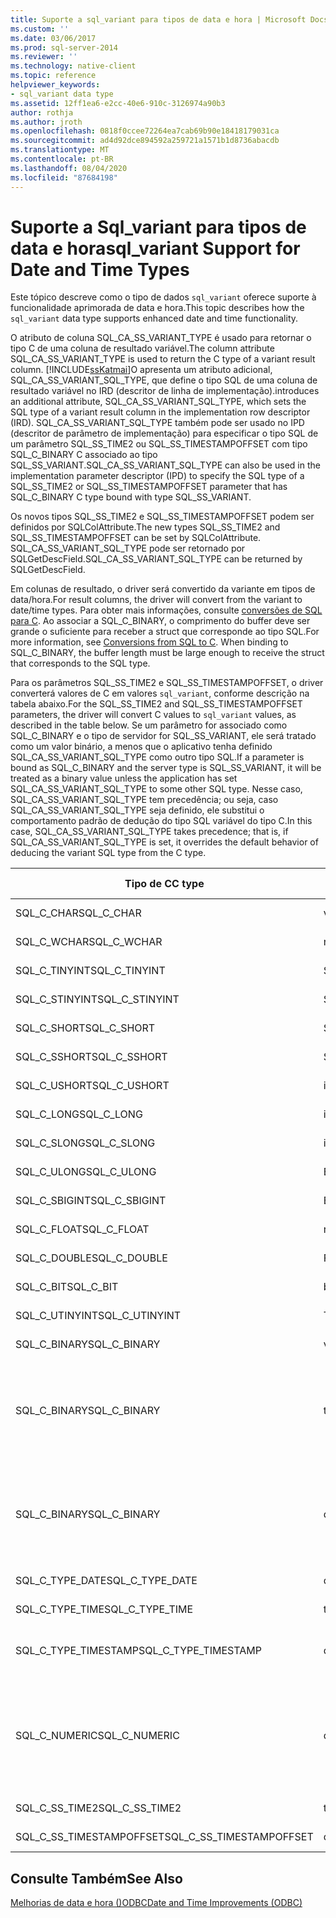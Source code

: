 ```yaml
---
title: Suporte a sql_variant para tipos de data e hora | Microsoft Docs
ms.custom: ''
ms.date: 03/06/2017
ms.prod: sql-server-2014
ms.reviewer: ''
ms.technology: native-client
ms.topic: reference
helpviewer_keywords:
- sql_variant data type
ms.assetid: 12ff1ea6-e2cc-40e6-910c-3126974a90b3
author: rothja
ms.author: jroth
ms.openlocfilehash: 0818f0ccee72264ea7cab69b90e18418179031ca
ms.sourcegitcommit: ad4d92dce894592a259721a1571b1d8736abacdb
ms.translationtype: MT
ms.contentlocale: pt-BR
ms.lasthandoff: 08/04/2020
ms.locfileid: "87684198"
---
```

# <a name="sql_variant-support-for-date-and-time-types"></a><span data-ttu-id="b29b1-102">Suporte a Sql_variant para tipos de data e hora</span><span class="sxs-lookup"><span data-stu-id="b29b1-102">sql_variant Support for Date and Time Types</span></span>
  <span data-ttu-id="b29b1-103">Este tópico descreve como o tipo de dados `sql_variant` oferece suporte à funcionalidade aprimorada de data e hora.</span><span class="sxs-lookup"><span data-stu-id="b29b1-103">This topic describes how the `sql_variant` data type supports enhanced date and time functionality.</span></span>  
  
 <span data-ttu-id="b29b1-104">O atributo de coluna SQL_CA_SS_VARIANT_TYPE é usado para retornar o tipo C de uma coluna de resultado variável.</span><span class="sxs-lookup"><span data-stu-id="b29b1-104">The column attribute SQL_CA_SS_VARIANT_TYPE is used to return the C type of a variant result column.</span></span> [!INCLUDE[ssKatmai](../../includes/sskatmai-md.md)]<span data-ttu-id="b29b1-105">O  apresenta um atributo adicional, SQL_CA_SS_VARIANT_SQL_TYPE, que define o tipo SQL de uma coluna de resultado variável no IRD (descritor de linha de implementação).</span><span class="sxs-lookup"><span data-stu-id="b29b1-105">introduces an additional attribute, SQL_CA_SS_VARIANT_SQL_TYPE, which sets the SQL type of a variant result column in the implementation row descriptor (IRD).</span></span> <span data-ttu-id="b29b1-106">SQL_CA_SS_VARIANT_SQL_TYPE também pode ser usado no IPD (descritor de parâmetro de implementação) para especificar o tipo SQL de um parâmetro SQL_SS_TIME2 ou SQL_SS_TIMESTAMPOFFSET com tipo SQL_C_BINARY C associado ao tipo SQL_SS_VARIANT.</span><span class="sxs-lookup"><span data-stu-id="b29b1-106">SQL_CA_SS_VARIANT_SQL_TYPE can also be used in the implementation parameter descriptor (IPD) to specify the SQL type of a SQL_SS_TIME2 or SQL_SS_TIMESTAMPOFFSET parameter that has SQL_C_BINARY C type bound with type SQL_SS_VARIANT.</span></span>  
  
 <span data-ttu-id="b29b1-107">Os novos tipos SQL_SS_TIME2 e SQL_SS_TIMESTAMPOFFSET podem ser definidos por SQLColAttribute.</span><span class="sxs-lookup"><span data-stu-id="b29b1-107">The new types SQL_SS_TIME2 and SQL_SS_TIMESTAMPOFFSET can be set by SQLColAttribute.</span></span> <span data-ttu-id="b29b1-108">SQL_CA_SS_VARIANT_SQL_TYPE pode ser retornado por SQLGetDescField.</span><span class="sxs-lookup"><span data-stu-id="b29b1-108">SQL_CA_SS_VARIANT_SQL_TYPE can be returned by SQLGetDescField.</span></span>  
  
 <span data-ttu-id="b29b1-109">Em colunas de resultado, o driver será convertido da variante em tipos de data/hora.</span><span class="sxs-lookup"><span data-stu-id="b29b1-109">For result columns, the driver will convert from the variant to date/time types.</span></span> <span data-ttu-id="b29b1-110">Para obter mais informações, consulte [conversões de SQL para C](datetime-data-type-conversions-from-sql-to-c.md). Ao associar a SQL_C_BINARY, o comprimento do buffer deve ser grande o suficiente para receber a struct que corresponde ao tipo SQL.</span><span class="sxs-lookup"><span data-stu-id="b29b1-110">For more information, see [Conversions from SQL to C](datetime-data-type-conversions-from-sql-to-c.md). When binding to SQL_C_BINARY, the buffer length must be large enough to receive the struct that corresponds to the SQL type.</span></span>  
  
 <span data-ttu-id="b29b1-111">Para os parâmetros SQL_SS_TIME2 e SQL_SS_TIMESTAMPOFFSET, o driver converterá valores de C em valores `sql_variant`, conforme descrição na tabela abaixo.</span><span class="sxs-lookup"><span data-stu-id="b29b1-111">For the SQL_SS_TIME2 and SQL_SS_TIMESTAMPOFFSET parameters, the driver will convert C values to `sql_variant` values, as described in the table below.</span></span> <span data-ttu-id="b29b1-112">Se um parâmetro for associado como SQL_C_BINARY e o tipo de servidor for SQL_SS_VARIANT, ele será tratado como um valor binário, a menos que o aplicativo tenha definido SQL_CA_SS_VARIANT_SQL_TYPE como outro tipo SQL.</span><span class="sxs-lookup"><span data-stu-id="b29b1-112">If a parameter is bound as SQL_C_BINARY and the server type is SQL_SS_VARIANT, it will be treated as a binary value unless the application has set SQL_CA_SS_VARIANT_SQL_TYPE to some other SQL type.</span></span> <span data-ttu-id="b29b1-113">Nesse caso, SQL_CA_SS_VARIANT_SQL_TYPE tem precedência; ou seja, caso SQL_CA_SS_VARIANT_SQL_TYPE seja definido, ele substitui o comportamento padrão de dedução do tipo SQL variável do tipo C.</span><span class="sxs-lookup"><span data-stu-id="b29b1-113">In this case, SQL_CA_SS_VARIANT_SQL_TYPE takes precedence; that is, if SQL_CA_SS_VARIANT_SQL_TYPE is set, it overrides the default behavior of deducing the variant SQL type from the C type.</span></span>  
  
|<span data-ttu-id="b29b1-114">Tipo de C</span><span class="sxs-lookup"><span data-stu-id="b29b1-114">C type</span></span>|<span data-ttu-id="b29b1-115">Tipo de servidor</span><span class="sxs-lookup"><span data-stu-id="b29b1-115">Server type</span></span>|<span data-ttu-id="b29b1-116">Comentários</span><span class="sxs-lookup"><span data-stu-id="b29b1-116">Comments</span></span>|  
|------------|-----------------|--------------|  
|<span data-ttu-id="b29b1-117">SQL_C_CHAR</span><span class="sxs-lookup"><span data-stu-id="b29b1-117">SQL_C_CHAR</span></span>|<span data-ttu-id="b29b1-118">varchar</span><span class="sxs-lookup"><span data-stu-id="b29b1-118">varchar</span></span>|<span data-ttu-id="b29b1-119">SQL_CA_SS_VARIANT_SQL_TYPE é ignorado.</span><span class="sxs-lookup"><span data-stu-id="b29b1-119">SQL_CA_SS_VARIANT_SQL_TYPE is ignored.</span></span>|  
|<span data-ttu-id="b29b1-120">SQL_C_WCHAR</span><span class="sxs-lookup"><span data-stu-id="b29b1-120">SQL_C_WCHAR</span></span>|<span data-ttu-id="b29b1-121">nvarcar</span><span class="sxs-lookup"><span data-stu-id="b29b1-121">nvarcar</span></span>|<span data-ttu-id="b29b1-122">SQL_CA_SS_VARIANT_SQL_TYPE é ignorado.</span><span class="sxs-lookup"><span data-stu-id="b29b1-122">SQL_CA_SS_VARIANT_SQL_TYPE is ignored.</span></span>|  
|<span data-ttu-id="b29b1-123">SQL_C_TINYINT</span><span class="sxs-lookup"><span data-stu-id="b29b1-123">SQL_C_TINYINT</span></span>|<span data-ttu-id="b29b1-124">SMALLINT</span><span class="sxs-lookup"><span data-stu-id="b29b1-124">smallint</span></span>|<span data-ttu-id="b29b1-125">SQL_CA_SS_VARIANT_SQL_TYPE é ignorado.</span><span class="sxs-lookup"><span data-stu-id="b29b1-125">SQL_CA_SS_VARIANT_SQL_TYPE is ignored.</span></span>|  
|<span data-ttu-id="b29b1-126">SQL_C_STINYINT</span><span class="sxs-lookup"><span data-stu-id="b29b1-126">SQL_C_STINYINT</span></span>|<span data-ttu-id="b29b1-127">SMALLINT</span><span class="sxs-lookup"><span data-stu-id="b29b1-127">smallint</span></span>|<span data-ttu-id="b29b1-128">SQL_CA_SS_VARIANT_SQL_TYPE é ignorado.</span><span class="sxs-lookup"><span data-stu-id="b29b1-128">SQL_CA_SS_VARIANT_SQL_TYPE is ignored.</span></span>|  
|<span data-ttu-id="b29b1-129">SQL_C_SHORT</span><span class="sxs-lookup"><span data-stu-id="b29b1-129">SQL_C_SHORT</span></span>|<span data-ttu-id="b29b1-130">SMALLINT</span><span class="sxs-lookup"><span data-stu-id="b29b1-130">smallint</span></span>|<span data-ttu-id="b29b1-131">SQL_CA_SS_VARIANT_SQL_TYPE é ignorado.</span><span class="sxs-lookup"><span data-stu-id="b29b1-131">SQL_CA_SS_VARIANT_SQL_TYPE is ignored.</span></span>|  
|<span data-ttu-id="b29b1-132">SQL_C_SSHORT</span><span class="sxs-lookup"><span data-stu-id="b29b1-132">SQL_C_SSHORT</span></span>|<span data-ttu-id="b29b1-133">SMALLINT</span><span class="sxs-lookup"><span data-stu-id="b29b1-133">smallint</span></span>|<span data-ttu-id="b29b1-134">SQL_CA_SS_VARIANT_SQL_TYPE é ignorado.</span><span class="sxs-lookup"><span data-stu-id="b29b1-134">SQL_CA_SS_VARIANT_SQL_TYPE is ignored.</span></span>|  
|<span data-ttu-id="b29b1-135">SQL_C_USHORT</span><span class="sxs-lookup"><span data-stu-id="b29b1-135">SQL_C_USHORT</span></span>|<span data-ttu-id="b29b1-136">int</span><span class="sxs-lookup"><span data-stu-id="b29b1-136">int</span></span>|<span data-ttu-id="b29b1-137">SQL_CA_SS_VARIANT_SQL_TYPE é ignorado.</span><span class="sxs-lookup"><span data-stu-id="b29b1-137">SQL_CA_SS_VARIANT_SQL_TYPE is ignored.</span></span>|  
|<span data-ttu-id="b29b1-138">SQL_C_LONG</span><span class="sxs-lookup"><span data-stu-id="b29b1-138">SQL_C_LONG</span></span>|<span data-ttu-id="b29b1-139">int</span><span class="sxs-lookup"><span data-stu-id="b29b1-139">int</span></span>|<span data-ttu-id="b29b1-140">SQL_CA_SS_VARIANT_SQL_TYPE é ignorado.</span><span class="sxs-lookup"><span data-stu-id="b29b1-140">SQL_CA_SS_VARIANT_SQL_TYPE is ignored.</span></span>|  
|<span data-ttu-id="b29b1-141">SQL_C_SLONG</span><span class="sxs-lookup"><span data-stu-id="b29b1-141">SQL_C_SLONG</span></span>|<span data-ttu-id="b29b1-142">int</span><span class="sxs-lookup"><span data-stu-id="b29b1-142">int</span></span>|<span data-ttu-id="b29b1-143">SQL_CA_SS_VARIANT_SQL_TYPE é ignorado.</span><span class="sxs-lookup"><span data-stu-id="b29b1-143">SQL_CA_SS_VARIANT_SQL_TYPE is ignored.</span></span>|  
|<span data-ttu-id="b29b1-144">SQL_C_ULONG</span><span class="sxs-lookup"><span data-stu-id="b29b1-144">SQL_C_ULONG</span></span>|<span data-ttu-id="b29b1-145">BIGINT</span><span class="sxs-lookup"><span data-stu-id="b29b1-145">bigint</span></span>|<span data-ttu-id="b29b1-146">SQL_CA_SS_VARIANT_SQL_TYPE é ignorado.</span><span class="sxs-lookup"><span data-stu-id="b29b1-146">SQL_CA_SS_VARIANT_SQL_TYPE is ignored.</span></span>|  
|<span data-ttu-id="b29b1-147">SQL_C_SBIGINT</span><span class="sxs-lookup"><span data-stu-id="b29b1-147">SQL_C_SBIGINT</span></span>|<span data-ttu-id="b29b1-148">BIGINT</span><span class="sxs-lookup"><span data-stu-id="b29b1-148">bigint</span></span>|<span data-ttu-id="b29b1-149">SQL_CA_SS_VARIANT_SQL_TYPE é ignorado.</span><span class="sxs-lookup"><span data-stu-id="b29b1-149">SQL_CA_SS_VARIANT_SQL_TYPE is ignored.</span></span>|  
|<span data-ttu-id="b29b1-150">SQL_C_FLOAT</span><span class="sxs-lookup"><span data-stu-id="b29b1-150">SQL_C_FLOAT</span></span>|<span data-ttu-id="b29b1-151">real</span><span class="sxs-lookup"><span data-stu-id="b29b1-151">real</span></span>|<span data-ttu-id="b29b1-152">SQL_CA_SS_VARIANT_SQL_TYPE é ignorado.</span><span class="sxs-lookup"><span data-stu-id="b29b1-152">SQL_CA_SS_VARIANT_SQL_TYPE is ignored.</span></span>|  
|<span data-ttu-id="b29b1-153">SQL_C_DOUBLE</span><span class="sxs-lookup"><span data-stu-id="b29b1-153">SQL_C_DOUBLE</span></span>|<span data-ttu-id="b29b1-154">FLOAT</span><span class="sxs-lookup"><span data-stu-id="b29b1-154">float</span></span>|<span data-ttu-id="b29b1-155">SQL_CA_SS_VARIANT_SQL_TYPE é ignorado.</span><span class="sxs-lookup"><span data-stu-id="b29b1-155">SQL_CA_SS_VARIANT_SQL_TYPE is ignored.</span></span>|  
|<span data-ttu-id="b29b1-156">SQL_C_BIT</span><span class="sxs-lookup"><span data-stu-id="b29b1-156">SQL_C_BIT</span></span>|<span data-ttu-id="b29b1-157">bit</span><span class="sxs-lookup"><span data-stu-id="b29b1-157">bit</span></span>|<span data-ttu-id="b29b1-158">SQL_CA_SS_VARIANT_SQL_TYPE é ignorado.</span><span class="sxs-lookup"><span data-stu-id="b29b1-158">SQL_CA_SS_VARIANT_SQL_TYPE is ignored.</span></span>|  
|<span data-ttu-id="b29b1-159">SQL_C_UTINYINT</span><span class="sxs-lookup"><span data-stu-id="b29b1-159">SQL_C_UTINYINT</span></span>|<span data-ttu-id="b29b1-160">TINYINT</span><span class="sxs-lookup"><span data-stu-id="b29b1-160">tinyint</span></span>|<span data-ttu-id="b29b1-161">SQL_CA_SS_VARIANT_SQL_TYPE é ignorado.</span><span class="sxs-lookup"><span data-stu-id="b29b1-161">SQL_CA_SS_VARIANT_SQL_TYPE is ignored.</span></span>|  
|<span data-ttu-id="b29b1-162">SQL_C_BINARY</span><span class="sxs-lookup"><span data-stu-id="b29b1-162">SQL_C_BINARY</span></span>|<span data-ttu-id="b29b1-163">varbinary</span><span class="sxs-lookup"><span data-stu-id="b29b1-163">varbinary</span></span>|<span data-ttu-id="b29b1-164">SQL_CA_SS_VARIANT_SQL_TYPE não é definido.</span><span class="sxs-lookup"><span data-stu-id="b29b1-164">SQL_CA_SS_VARIANT_SQL_TYPE is not set.</span></span>|  
|<span data-ttu-id="b29b1-165">SQL_C_BINARY</span><span class="sxs-lookup"><span data-stu-id="b29b1-165">SQL_C_BINARY</span></span>|<span data-ttu-id="b29b1-166">time</span><span class="sxs-lookup"><span data-stu-id="b29b1-166">time</span></span>|<span data-ttu-id="b29b1-167">SQL_CA_SS_VARIANT_SQL_TYPE = SQL_SS_TIME2</span><span class="sxs-lookup"><span data-stu-id="b29b1-167">SQL_CA_SS_VARIANT_SQL_TYPE = SQL_SS_TIME2</span></span><br /><br /> <span data-ttu-id="b29b1-168">Scale é definido como SQL_DESC_PRECISION (o parâmetro *DecimalDigits* de `SQLBindParameter` ).</span><span class="sxs-lookup"><span data-stu-id="b29b1-168">Scale is set to SQL_DESC_PRECISION (the *DecimalDigits* parameter of `SQLBindParameter`).</span></span>|  
|<span data-ttu-id="b29b1-169">SQL_C_BINARY</span><span class="sxs-lookup"><span data-stu-id="b29b1-169">SQL_C_BINARY</span></span>|<span data-ttu-id="b29b1-170">datetimeoffset</span><span class="sxs-lookup"><span data-stu-id="b29b1-170">datetimeoffset</span></span>|<span data-ttu-id="b29b1-171">SQL_CA_SS_VARIANT_SQL_TYPE = SQL_SS_TIMESTAMPOFFSET</span><span class="sxs-lookup"><span data-stu-id="b29b1-171">SQL_CA_SS_VARIANT_SQL_TYPE = SQL_SS_TIMESTAMPOFFSET</span></span><br /><br /> <span data-ttu-id="b29b1-172">Scale é definido como SQL_DESC_PRECISION (o parâmetro *DecimalDigits* de `SQLBindParameter` ).</span><span class="sxs-lookup"><span data-stu-id="b29b1-172">Scale is set to SQL_DESC_PRECISION (the *DecimalDigits* parameter of `SQLBindParameter`).</span></span>|  
|<span data-ttu-id="b29b1-173">SQL_C_TYPE_DATE</span><span class="sxs-lookup"><span data-stu-id="b29b1-173">SQL_C_TYPE_DATE</span></span>|<span data-ttu-id="b29b1-174">date</span><span class="sxs-lookup"><span data-stu-id="b29b1-174">date</span></span>|<span data-ttu-id="b29b1-175">SQL_CA_SS_VARIANT_SQL_TYPE é ignorado.</span><span class="sxs-lookup"><span data-stu-id="b29b1-175">SQL_CA_SS_VARIANT_SQL_TYPE is ignored.</span></span>|  
|<span data-ttu-id="b29b1-176">SQL_C_TYPE_TIME</span><span class="sxs-lookup"><span data-stu-id="b29b1-176">SQL_C_TYPE_TIME</span></span>|<span data-ttu-id="b29b1-177">time(0)</span><span class="sxs-lookup"><span data-stu-id="b29b1-177">time(0)</span></span>|<span data-ttu-id="b29b1-178">SQL_CA_SS_VARIANT_SQL_TYPE é ignorado.</span><span class="sxs-lookup"><span data-stu-id="b29b1-178">SQL_CA_SS_VARIANT_SQL_TYPE is ignored.</span></span>|  
|<span data-ttu-id="b29b1-179">SQL_C_TYPE_TIMESTAMP</span><span class="sxs-lookup"><span data-stu-id="b29b1-179">SQL_C_TYPE_TIMESTAMP</span></span>|<span data-ttu-id="b29b1-180">datetime2</span><span class="sxs-lookup"><span data-stu-id="b29b1-180">datetime2</span></span>|<span data-ttu-id="b29b1-181">Scale é definido como SQL_DESC_PRECISION (o parâmetro *DecimalDigits* de `SQLBindParameter` ).</span><span class="sxs-lookup"><span data-stu-id="b29b1-181">Scale is set to SQL_DESC_PRECISION (the *DecimalDigits* parameter of `SQLBindParameter`).</span></span>|  
|<span data-ttu-id="b29b1-182">SQL_C_NUMERIC</span><span class="sxs-lookup"><span data-stu-id="b29b1-182">SQL_C_NUMERIC</span></span>|<span data-ttu-id="b29b1-183">decimal</span><span class="sxs-lookup"><span data-stu-id="b29b1-183">decimal</span></span>|<span data-ttu-id="b29b1-184">A precisão é definida como SQL_DESC_PRECISION (o parâmetro *colunasize* de `SQLBindParameter` ).</span><span class="sxs-lookup"><span data-stu-id="b29b1-184">Precision is set to SQL_DESC_PRECISION (the *ColumnSize* parameter of `SQLBindParameter`).</span></span><br /><br /> <span data-ttu-id="b29b1-185">Conjunto de dimensionamento para SQL_DESC_SCALE (o parâmetro *DecimalDigits* de SQLBindParameter).</span><span class="sxs-lookup"><span data-stu-id="b29b1-185">Scale set to SQL_DESC_SCALE (the *DecimalDigits* parameter of SQLBindParameter).</span></span>|  
|<span data-ttu-id="b29b1-186">SQL_C_SS_TIME2</span><span class="sxs-lookup"><span data-stu-id="b29b1-186">SQL_C_SS_TIME2</span></span>|<span data-ttu-id="b29b1-187">time</span><span class="sxs-lookup"><span data-stu-id="b29b1-187">time</span></span>|<span data-ttu-id="b29b1-188">SQL_CA_SS_VARIANT_SQL_TYPE é ignorado</span><span class="sxs-lookup"><span data-stu-id="b29b1-188">SQL_CA_SS_VARIANT_SQL_TYPE is ignored</span></span>|  
|<span data-ttu-id="b29b1-189">SQL_C_SS_TIMESTAMPOFFSET</span><span class="sxs-lookup"><span data-stu-id="b29b1-189">SQL_C_SS_TIMESTAMPOFFSET</span></span>|<span data-ttu-id="b29b1-190">datetimeoffset</span><span class="sxs-lookup"><span data-stu-id="b29b1-190">datetimeoffset</span></span>|<span data-ttu-id="b29b1-191">SQL_CA_SS_VARIANT_SQL_TYPE é ignorado</span><span class="sxs-lookup"><span data-stu-id="b29b1-191">SQL_CA_SS_VARIANT_SQL_TYPE is ignored</span></span>|  
  
## <a name="see-also"></a><span data-ttu-id="b29b1-192">Consulte Também</span><span class="sxs-lookup"><span data-stu-id="b29b1-192">See Also</span></span>  
 [<span data-ttu-id="b29b1-193">Melhorias de data e hora &#40;&#41;ODBC</span><span class="sxs-lookup"><span data-stu-id="b29b1-193">Date and Time Improvements &#40;ODBC&#41;</span></span>](date-and-time-improvements-odbc.md)  
  
  
